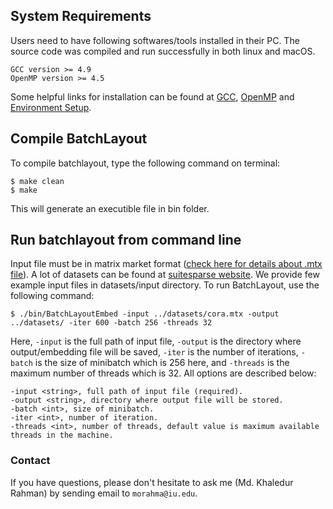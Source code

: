 ## System Requirements

Users need to have following softwares/tools installed in their PC. The source code was compiled and run successfully in both linux and macOS.
```
GCC version >= 4.9
OpenMP version >= 4.5
```
Some helpful links for installation can be found at [GCC](https://gcc.gnu.org/install/), [OpenMP](https://clang-omp.github.io) and [Environment Setup](http://heather.cs.ucdavis.edu/~matloff/158/ToolsInstructions.html#compile_openmp).

## Compile BatchLayout
To compile batchlayout, type the following command on terminal:
```
$ make clean
$ make
```
This will generate an executible file in bin folder.

## Run batchlayout from command line

Input file must be in matrix market format ([check here for details about .mtx file](https://math.nist.gov/MatrixMarket/formats.html)). A lot of datasets can be found at [suitesparse website](https://sparse.tamu.edu). We provide few example input files in datasets/input directory. To run BatchLayout, use the following command:
```
$ ./bin/BatchLayoutEmbed -input ../datasets/cora.mtx -output ../datasets/ -iter 600 -batch 256 -threads 32
```
Here, `-input` is the full path of input file, `-output` is the directory where output/embedding file will be saved, `-iter` is the number of iterations, `-batch` is the size of minibatch which is 256 here, and `-threads` is the maximum number of threads which is 32. All options are described below:
```
-input <string>, full path of input file (required).
-output <string>, directory where output file will be stored.
-batch <int>, size of minibatch.
-iter <int>, number of iteration.
-threads <int>, number of threads, default value is maximum available threads in the machine.
```

### Contact 
If you have questions, please don't hesitate to ask me (Md. Khaledur Rahman) by sending email to `morahma@iu.edu`.
